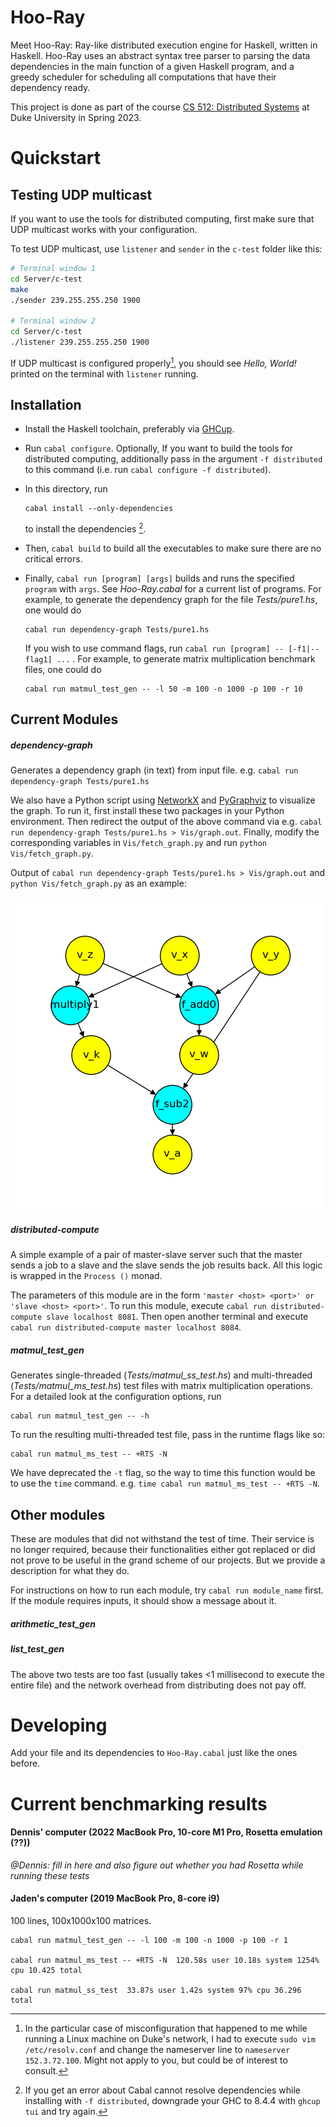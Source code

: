 # Hoo-Ray

Meet Hoo-Ray: Ray-like distributed execution engine for Haskell, written in Haskell. Hoo-Ray uses an abstract syntax tree parser to parsing the data dependencies in the main function of a given Haskell program, and a greedy scheduler for scheduling all computations that have their dependency ready.

This project is done as part of the course [CS 512: Distributed Systems](https://courses.cs.duke.edu/spring23/compsci512/) at Duke University in Spring 2023.

# Quickstart

## Testing UDP multicast

If you want to use the tools for distributed computing, first make sure that UDP multicast works with your configuration.

To test UDP multicast, use `listener` and `sender` in the `c-test` folder like this:

```bash
# Terminal window 1
cd Server/c-test
make
./sender 239.255.255.250 1900

# Terminal window 2
cd Server/c-test
./listener 239.255.255.250 1900
```

If UDP multicast is configured properly[^udp], you should see *Hello, World!* printed on the terminal with `listener` running.

## Installation

- Install the Haskell toolchain, preferably via [GHCup](https://www.haskell.org/ghcup/).

- Run `cabal configure`. Optionally, If you want to build the tools for distributed computing, additionally pass in the argument `-f distributed` to this command (i.e. run `cabal configure -f distributed`).

- In this directory, run

    ```
    cabal install --only-dependencies
    ```

    to install the dependencies [^deps].


- Then, `cabal build` to build all the executables to make sure there are no critical errors.

- Finally, `cabal run [program] [args]` builds and runs the specified `program` with `args`. See *Hoo-Ray.cabal* for a current list of programs. For example, to generate the dependency graph for the file *Tests/pure1.hs*, one would do
    ```
    cabal run dependency-graph Tests/pure1.hs
    ```
    If you wish to use command flags, run `cabal run [program] -- [-f1|--flag1] ...` . For example, to generate matrix multiplication benchmark files, one could do
    ```
    cabal run matmul_test_gen -- -l 50 -m 100 -n 1000 -p 100 -r 10
    ```


## Current Modules

##### dependency-graph

Generates a dependency graph (in text) from input file. e.g. `cabal run dependency-graph Tests/pure1.hs`

We also have a Python script using [NetworkX](https://networkx.org) and [PyGraphviz](https://pygraphviz.github.io) to visualize the graph. To run it, first install these two packages in your Python environment. Then redirect the output of the above command via e.g. `cabal run dependency-graph Tests/pure1.hs > Vis/graph.out`. Finally, modify the corresponding variables in `Vis/fetch_graph.py` and run `python Vis/fetch_graph.py`.

Output of `cabal run dependency-graph Tests/pure1.hs > Vis/graph.out` and `python Vis/fetch_graph.py` as an example:

![example graph](Vis/ex_graph.png)

##### distributed-compute

A simple example of a pair of master-slave server such that the master sends a job to a slave and the slave sends the job results back. All this logic is wrapped in the `Process ()` monad.

The parameters of this module are in the form `'master <host> <port>' or 'slave <host> <port>'`. To run this module, execute `cabal run distributed-compute slave localhost 8081`. Then open another terminal and execute `cabal run distributed-compute master localhost 8084`.

##### matmul_test_gen

Generates single-threaded (*Tests/matmul_ss_test.hs*) and multi-threaded (*Tests/matmul_ms_test.hs*) test files with matrix multiplication operations. For a detailed look at the configuration options, run

```
cabal run matmul_test_gen -- -h
```
To run the resulting multi-threaded test file, pass in the runtime flags like so:
```
cabal run matmul_ms_test -- +RTS -N
```

We have deprecated the `-t` flag, so the way to time this function would be to use the `time` command. e.g. `time cabal run matmul_ms_test -- +RTS -N`.

## Other modules

These are modules that did not withstand the test of time. Their service is no longer required, because their functionalities either got replaced or did not prove to be useful in the grand scheme of our projects. But we provide a description for what they do.

For instructions on how to run each module, try `cabal run module_name` first. If the module requires inputs, it should show a message about it.

##### arithmetic_test_gen

##### list_test_gen

The above two tests are too fast (usually takes <1 millisecond to execute the entire file) and the network overhead from distributing does not pay off.

# Developing

Add your file and its dependencies to `Hoo-Ray.cabal` just like the ones before.

[^udp]: In the particular case of misconfiguration that happened to me while running a Linux machine on Duke's network, I had to execute `sudo vim /etc/resolv.conf` and change the nameserver line to `nameserver 152.3.72.100`. Might not apply to you, but could be of interest to consult.
[^deps]: If you get an error about Cabal cannot resolve dependencies while installing with `-f distributed`, downgrade your GHC to 8.4.4 with `ghcup tui` and try again.


<!-- There is also a flag (-O) for GHC to compile everything aggressively optimized,  but that requires recompiling of all the existing libraries via `cabal install -p package --reinstall`-->


# Current benchmarking results

#### Dennis' computer (2022 MacBook Pro, 10-core M1 Pro, Rosetta emulation (??))

*@Dennis: fill in here and also figure out whether you had Rosetta while running these tests*

#### Jaden's computer (2019 MacBook Pro, 8-core i9)

100 lines, 100x1000x100 matrices.

```
cabal run matmul_test_gen -- -l 100 -m 100 -n 1000 -p 100 -r 1

cabal run matmul_ms_test -- +RTS -N  120.58s user 10.18s system 1254% cpu 10.425 total

cabal run matmul_ss_test  33.87s user 1.42s system 97% cpu 36.296 total
```
